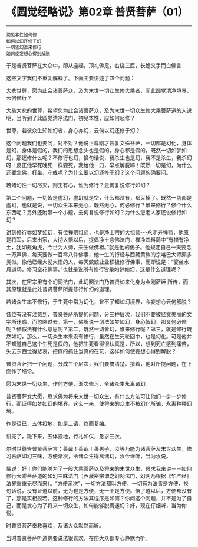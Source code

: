 # 《圆觉经略说》第02章 普贤菩萨（01）

------

```
初见本性如何修
如何以幻还修于幻
一切皆幻谁来修行
如何使妄想心得到解脱
```

于是普贤菩萨在大众中，即从座起，顶礼佛足，右绕三匝，长跪叉手而白佛言：

这些文字我们不重复解释了。下面主要讲述了四个问题：

大悲世尊，愿为此会诸菩萨众，及为末世一切众生修大乘者，闻此圆觉清净境界，云何修行？

大慈大悲的世尊，希望您为此会诸菩萨众，及为末世一切众生修大乘菩萨道的人说明，当听到了此圆觉清净法门，初见本性，应如何起修？

世尊，若彼众生知如幻者，身心亦幻，云何以幻还修于幻？

这个问题我们也要问，对不对？他说世尊刚才答复文殊菩萨，一切都是幻化，身体是幻，身体是假的，我们的思想念头也是假的，身心都是假的，既然一切如梦如幻，那还修什么呢？不修行也幻，换句话说，我杀生也是幻，我不是杀生，我杀幻呀！反正他早死晚死一样要死，我给他一刀，早点解脱嘛！既然一切是幻，为什么还要念佛、打坐、守戒呢？为什么要以幻还修于幻？这个问题的确要问。

若诸幻性一切尽灭，则无有心，谁为修行？云何复说修行如幻？

第二个问题，一切皆是虚幻，虚幻就是空，什么都没有，都灭掉了。既然一切都是虚幻，也就是说，一切众生本来无心，既然无心，何必修行？谁来修行？修个什么东西呢？另外还附带一个小题，云何复说修行如幻？为什么您老人家还说修行如幻？

讲到修行亦如梦如幻，有位禅宗祖师，也是净土宗的大祖师---永明寿禅师，他原是将军，后来出家，大彻大悟以后，提倡净土念佛法门，禅净四料简中“有禅有净土，犹如戴角虎，今世为人师，来生做佛祖。”就是他的偈子。他规定自己一天要念一万声佛，每天要做一百零八件佛事，他一生的行经与西藏黄教的宗喀巴大师颇多类似。像他已经大彻大悟的人，每天兢兢业业积极修行佛事，而却说是：“宴坐水月道场，修习空花佛事。”也就是说所有修行皆是如梦如幻，这是什么道理呢？

其次，在密宗里有个幻网法门，此幻网法门乃普贤如来化身为金刚萨埵 所传，而其原理就是此处普贤菩萨所提修行如幻的道理。

若诸众生本不修行，于生死中常为幻化，曾不了知如幻境界，今妄想心云何解脱？

各位有没有注意到，普贤菩萨所提的问题，分三种层次，我们不要被经文美丽的文字所迷惑，而忽略过去。第一，佛所说一切法如梦如幻，身心皆幻，那又何必修呢？修假法有什么意思呢？第二，既然一切皆幻，谁来修行呢？第三，就是修行既然如幻，那么，一切众生本来没有修行，虽然在生死轮回中，也是幻化。可是他并不知道自己这个生死是假的，他把生死看得很认真是，所以，想到死亡感到痛苦，失去东西觉得悲哀，把假的抓住当真的在玩，这样如何使妄想心得到解脱？

普贤菩萨把一个问题，分成三个层次，我们要搞清楚。接着，他对所提问题，在下面作了结论。

愿为末世一切众生，作何方便，渐次修习，令诸众生永离诸幻。

普贤菩萨发大愿，恳求佛为将来末世一切众生，有什么方法可让他们一步一步修行，而证得如梦如幻的境界。这么一来，使将来的众生不被幻化所骗，永离种种幻境。

作是语已，五体投地，如是三请，终而复始。

讲完了，跪下来，五体投地，行礼如仪，恳求三次。

尔时世尊告普贤菩萨言：善哉！善哉！善男子，汝等乃能为诸菩萨及末世众生，修习菩萨如幻三味，方便渐次，令诸众生得离诸幻，汝今谛听，当为汝说。

佛说：好！你们能够为了一般大乘菩萨以及将来的末世众生，恳求我来讲－－如何修行大乘菩萨道的如幻三昧法门（西藏密宗谓之幻网法门，幻网乃根据《华严经》法界重重无尽而来）。“方便渐次”，一切方法都叫方便，一切有为法皆是方便，换句话说，没有证道以前，无为也是方便，无一不是方便。悟了道以后，方便都没有了，那是实相般若。这种修行的方法其程序是如何？你问这个问题，并不是为了自己，而是发心为了将来一切众生，如何能够脱离迷幻？好，现在仔细听，当为你说。

时普贤菩萨奉教喜欢，及诸大众默然而听。

当时普贤菩萨听道佛要说法很喜欢，在座大众都专心静默而听。
